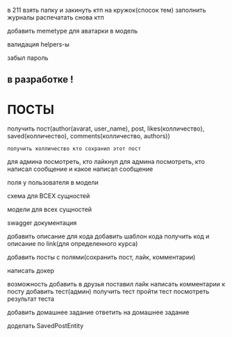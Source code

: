 в 211 взять папку и закинуть ктп на кружок(спосок тем)
заполнить журналы
распечатать снова ктп



добавить memetype для аватарки в модель


валидация
helpers-ы

забыл пароль



## в разработке !
# ПОСТЫ
получить пост(author(avarat, user_name), post, likes(колличество), saved(колличество), comments(колличество, authors))

    получить колличество кто сохранил этот пост

для админа посмотреть, кто лайкнул
для админа посмотреть, кто написал сообщение и какое написал сообщение












поля у пользователя в модели


схема для ВСЕХ сущностей

модели для всех сущностей


swagger документация


добавить описание для кода
добавить шаблон кода
получить код и описание по link(для определенного курса)



добавить посты с полями(сохранить пост, лайк, комментарии)

написать докер

возможность добавить в друзья
поставил лайк
написать комментарии к посту
добавить тест(админ)
получить тест
пройти тест
посмотреть результат теста







добавить домашнее задание
ответить на домашнее задание



доделать SavedPostEntity